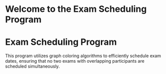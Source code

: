 # Welcome to the Exam Scheduling Program

# Exam Scheduling Program

This program utilizes graph coloring algorithms to efficiently schedule exam dates, ensuring that no two exams with overlapping participants are scheduled simultaneously.


